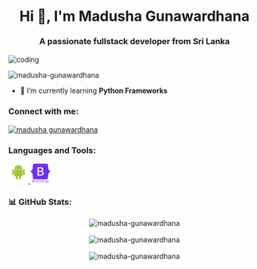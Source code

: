 <h1 align="center">Hi 👋, I'm Madusha Gunawardhana</h1>
<h3 align="center">A passionate fullstack developer from Sri Lanka</h3>
<img align="center" alt="coding" width="400" src="https://user-images.githubusercontent.com/102985224/211582827-8fd748d6-9181-4c5f-a620-76168b861a4d.gif">

<p align="left">
  <img src="https://komarev.com/ghpvc/?username=madusha-gunawardhana&label=Profile%20views&color=0e75b6&style=flat" alt="madusha-gunawardhana" />
</p>

- 🌱 I’m currently learning **Python Frameworks**

<h3 align="left">Connect with me:</h3>
<p align="left">
  <a href="https://linkedin.com/in/madusha-gunawardhana" target="blank">
    <img align="center" src="https://raw.githubusercontent.com/rahuldkjain/github-profile-readme-generator/master/src/images/icons/Social/linked-in-alt.svg" alt="madusha gunawardhana" height="30" width="40" />
  </a>
</p>

<h3 align="left">Languages and Tools:</h3>
<p align="left">
  <!-- Include a wide variety of tools and languages -->
  <a href="https://developer.android.com" target="_blank" rel="noreferrer">
    <img src="https://raw.githubusercontent.com/devicons/devicon/master/icons/android/android-original-wordmark.svg" alt="android" width="40" height="40"/>
  </a>
  <a href="https://getbootstrap.com" target="_blank" rel="noreferrer">
    <img src="https://raw.githubusercontent.com/devicons/devicon/master/icons/bootstrap/bootstrap-plain-wordmark.svg" alt="bootstrap" width="40" height="40"/>
  </a>
  <!-- Add relevant tools and languages -->
</p>

<h3 align="left">📊 GitHub Stats:</h3>
<p align="center">
  <img align="center" src="https://github-readme-stats.vercel.app/api?username=madusha-gunawardhana&show_icons=true&locale=en&count_private=true&include_all_commits=true" alt="madusha-gunawardhana" />
</p>

<p align="center">
  <img align="center" src="https://github-readme-stats.vercel.app/api/top-langs?username=madusha-gunawardhana&show_icons=true&locale=en&layout=compact&langs_count=8" alt="madusha-gunawardhana" />
</p>

<p align="center">
  <img align="center" src="https://github-readme-streak-stats.herokuapp.com/?user=madusha-gunawardhana&" alt="madusha-gunawardhana" />
</p>

